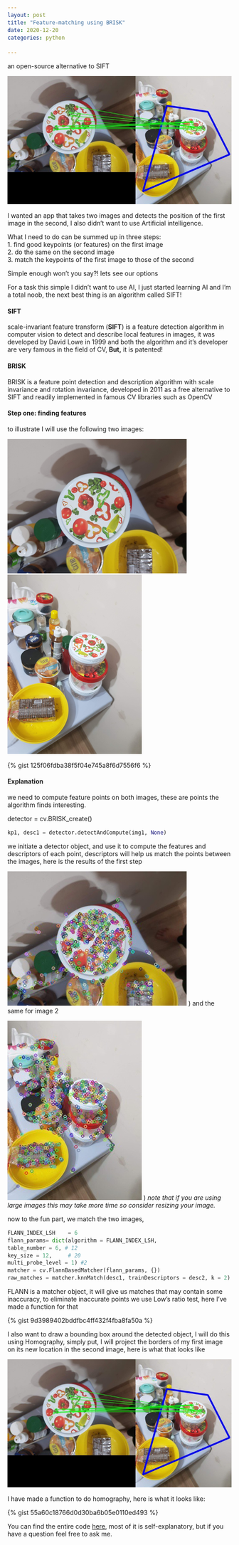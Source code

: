```yaml
---
layout: post
title: "Feature-matching using BRISK"
date: 2020-12-20
categories: python

---
```


an open-source alternative to SIFT

![](/assets/1__mLIMuhr__hhYP18TGGjpMoA.jpeg)

I wanted an app that takes two images and detects the position of the first image in the second, I also didn’t want to use Artificial intelligence.

What I need to do can be summed up in three steps:  
1\. find good keypoints (or features) on the first image  
2\. do the same on the second image  
3\. match the keypoints of the first image to those of the second

Simple enough won’t you say?! lets see our options

For a task this simple I didn’t want to use AI, I just started learning AI and I’m a total noob, the next best thing is an algorithm called SIFT!

#### **SIFT**

scale-invariant feature transform (**SIFT**) is a feature detection algorithm in computer vision to detect and describe local features in images, it was developed by David Lowe in 1999 and both the algorithm and it’s developer are very famous in the field of CV, **But,** it is patented!

#### **BRISK**

BRISK is a feature point detection and description algorithm with scale invariance and rotation invariance, developed in 2011 as a free alternative to SIFT and readily implemented in famous CV libraries such as OpenCV

#### Step one: finding features

to illustrate I will use the following two images:

![](/assets/1__k02cVMqiaUJBVkmrUF58VQ.jpeg)
![](/assets/1__SaRtd0__7M8jmKsyY0GcpzQ.jpeg)

{% gist 125f06fdba38f5f04e745a8f6d7556f6 %}

#### Explanation

we need to compute feature points on both images, these are points the algorithm finds interesting.

detector = cv.BRISK\_create()

```Python
kp1, desc1 = detector.detectAndCompute(img1, None)
```
we initiate a detector object, and use it to compute the features and descriptors of each point, descriptors will help us match the points between the images, here is the results of the first step

![](/assets/1__q8NyLmPimfa0a6FOaTNQ8Q.jpeg)
)
and the same for image 2

![](/assets/1__S9oooywQ3WA1PLxTvKJpOg.jpeg)
)
_note that if you are using large images this may take more time so consider resizing your image._

now to the fun part, we match the two images,
```Python
FLANN_INDEX_LSH    = 6
flann_params= dict(algorithm = FLANN_INDEX_LSH,
table_number = 6, # 12
key_size = 12,     # 20
multi_probe_level = 1) #2
matcher = cv.FlannBasedMatcher(flann_params, {})
raw_matches = matcher.knnMatch(desc1, trainDescriptors = desc2, k = 2)
```
FLANN is a matcher object, it will give us matches that may contain some inaccuracy, to eliminate inaccurate points we use Low’s ratio test, here I’ve made a function for that

{% gist 9d3989402bddfbc4ff432f4fba8fa50a %}

I also want to draw a bounding box around the detected object, I will do this using Homography, simply put, I will project the borders of my first image on its new location in the second image, here is what that looks like


![](/assets/1__mLIMuhr__hhYP18TGGjpMoA.jpeg)

I have made a function to do homography, here is what it looks like:

{% gist 55a60c18766d0d30ba6b05e0110ed493 %}

You can find the entire code [here](https://github.com/Hasan-Alsulaiman/BRISK-matching), most of it is self-explanatory, but if you have a question feel free to ask me.
